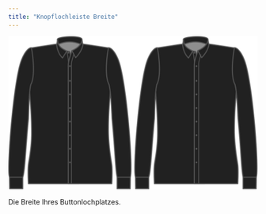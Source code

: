 ```yaml
---
title: "Knopflochleiste Breite"
---
```


![Knopflochleiste Breite](buttonholeplacketwidth.svg)

Die Breite Ihres Buttonlochplatzes.




